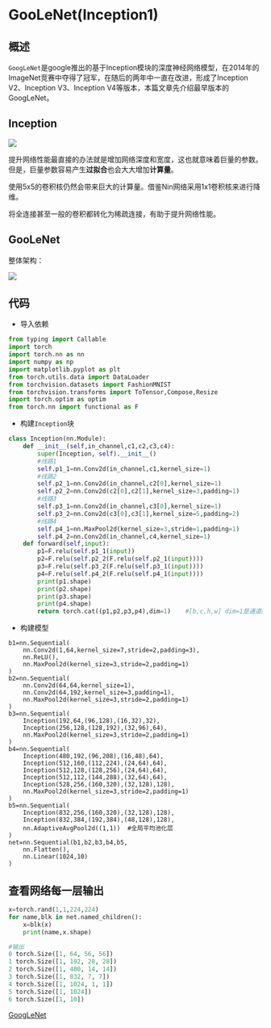 # GooLeNet(Inception1)

## 概述

`GoogLeNet`是google推出的基于Inception模块的深度神经网络模型，在2014年的ImageNet竞赛中夺得了冠军，在随后的两年中一直在改进，形成了Inception V2、Inception V3、Inception V4等版本，本篇文章先介绍最早版本的GoogLeNet。

## Inception

![](https://libraxiong-picture.oss-cn-hangzhou.aliyuncs.com/img/20220528221013.png)

提升网络性能最直接的办法就是增加网络深度和宽度，这也就意味着巨量的参数。但是，巨量参数容易产生**过拟合**也会大大增加**计算量**。

使用5x5的卷积核仍然会带来巨大的计算量。借鉴Nin网络采用1x1卷积核来进行降维。

将全连接甚至一般的卷积都转化为稀疏连接，有助于提升网络性能。

## GooLeNet

整体架构：

![](https://libraxiong-picture.oss-cn-hangzhou.aliyuncs.com/img/20220528220939.jpg)

## 代码

* 导入依赖

```python
from typing import Callable
import torch
import torch.nn as nn
import numpy as np
import matplotlib.pyplot as plt
from torch.utils.data import DataLoader
from torchvision.datasets import FashionMNIST
from torchvision.transforms import ToTensor,Compose,Resize
import torch.optim as optim
from torch.nn import functional as F
```

* 构建`Inception`块

```python
class Inception(nn.Module):
    def __init__(self,in_channel,c1,c2,c3,c4):
        super(Inception, self).__init__()
        #线路1
        self.p1_1=nn.Conv2d(in_channel,c1,kernel_size=1)
        #线路2
        self.p2_1=nn.Conv2d(in_channel,c2[0],kernel_size=1)
        self.p2_2=nn.Conv2d(c2[0],c2[1],kernel_size=3,padding=1)
        #线路3
        self.p3_1=nn.Conv2d(in_channel,c3[0],kernel_size=1)
        self.p3_2=nn.Conv2d(c3[0],c3[1],kernel_size=5,padding=2)
        #线路4
        self.p4_1=nn.MaxPool2d(kernel_size=3,stride=1,padding=1)
        self.p4_2=nn.Conv2d(in_channel,c4,kernel_size=1)
    def forward(self,input):
        p1=F.relu(self.p1_1(input))
        p2=F.relu(self.p2_2(F.relu(self.p2_1(input))))
        p3=F.relu(self.p3_2(F.relu(self.p3_1(input))))
        p4=F.relu(self.p4_2(F.relu(self.p4_1(input))))
        print(p1.shape)
        print(p2.shape)
        print(p3.shape)
        print(p4.shape)
        return torch.cat((p1,p2,p3,p4),dim=1)    #[b,c,h,w] dim=1是通道维
```

* 构建模型

```
b1=nn.Sequential(
    nn.Conv2d(1,64,kernel_size=7,stride=2,padding=3),
    nn.ReLU(),
    nn.MaxPool2d(kernel_size=3,stride=2,padding=1)
)
b2=nn.Sequential(
    nn.Conv2d(64,64,kernel_size=1),
    nn.Conv2d(64,192,kernel_size=3,padding=1),
    nn.MaxPool2d(kernel_size=3,stride=2,padding=1)
)
b3=nn.Sequential(
    Inception(192,64,(96,128),(16,32),32),
    Inception(256,128,(128,192),(32,96),64),
    nn.MaxPool2d(kernel_size=3,stride=2,padding=1)
)
b4=nn.Sequential(
    Inception(480,192,(96,208),(16,48),64),
    Inception(512,160,(112,224),(24,64),64),
    Inception(512,128,(128,256),(24,64),64),
    Inception(512,112,(144,288),(32,64),64),
    Inception(528,256,(160,320),(32,128),128),
    nn.MaxPool2d(kernel_size=3,stride=2,padding=1)
)
b5=nn.Sequential(
    Inception(832,256,(160,320),(32,128),128),
    Inception(832,384,(192,384),(48,128),128),
    nn.AdaptiveAvgPool2d((1,1))  #全局平均池化层
)
net=nn.Sequential(b1,b2,b3,b4,b5,
    nn.Flatten(),
    nn.Linear(1024,10)
)
```

## 查看网络每一层输出

```python
x=torch.rand(1,1,224,224)
for name,blk in net.named_children():
    x=blk(x)
    print(name,x.shape)
```

```python
#输出
0 torch.Size([1, 64, 56, 56])
1 torch.Size([1, 192, 28, 28])
2 torch.Size([1, 480, 14, 14])
3 torch.Size([1, 832, 7, 7])
4 torch.Size([1, 1024, 1, 1])
5 torch.Size([1, 1024])
6 torch.Size([1, 10])
```

[GoogLeNet](https://blog.csdn.net/shuzfan/article/details/50738394)